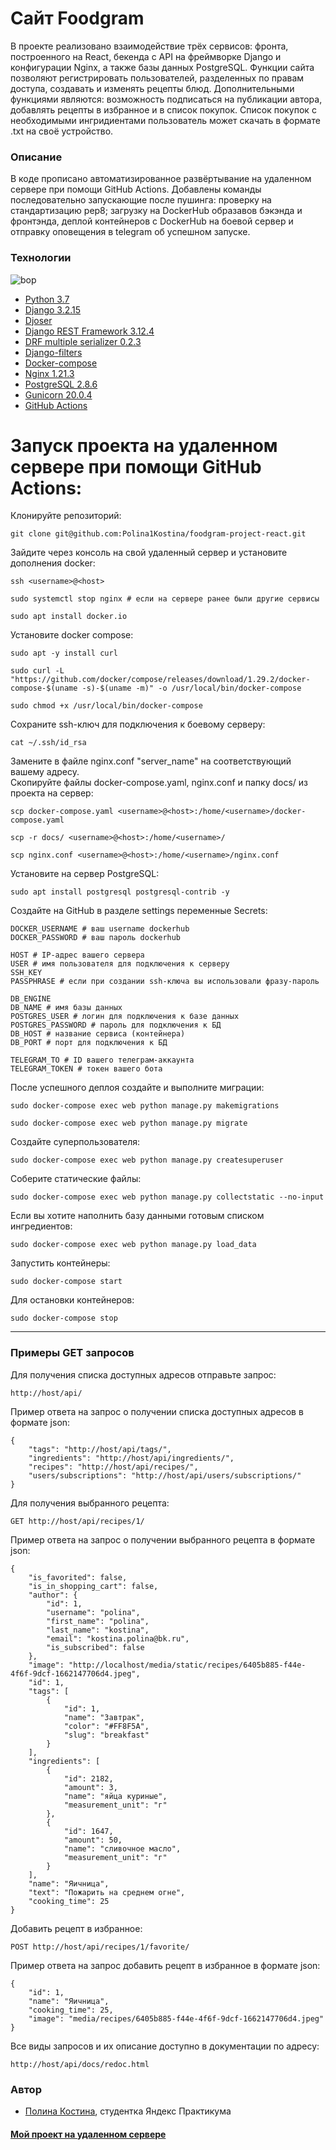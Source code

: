 # Сайт Foodgram
В проекте реализовано взаимодействие трёх сервисов: фронта, построенного на React, бекенда с API на фреймворке Django и конфигурации Nginx, а также базы данных PostgreSQL.
Функции сайта позволяют регистрировать пользователей, разделенных по правам доступа, создавать и изменять рецепты блюд. Дополнительными функциями являются: возможность подписаться на публикации автора, добавлять рецепты в избранное и в список покупок. Список покупок с необходимыми ингридиентами пользователь может скачать в формате .txt на своё устройство.
### Описание
В коде прописано автоматизированное развёртывание на удаленном сервере при помощи GitHub Actions. Добавлены команды последовательно запускающие после пушинга: проверку на стандартизацию pep8; загрузку на DockerHub образавов бэкэнда и фронтэнда, деплой контейнеров с DockerHub на боевой сервер и отправку оповещения в telegram об успешном запуске.
### Технологии
![bop](https://github.com/Polina1Kostina/foodgram-project-react/actions/workflows/foodgram_workflow.yml/badge.svg)
- [Python 3.7]
- [Django 3.2.15]
- [Djoser]
- [Django REST Framework 3.12.4]
- [DRF multiple serializer 0.2.3]
- [Django-filters]
- [Docker-compose]
- [Nginx 1.21.3]
- [PostgreSQL 2.8.6]
- [Gunicorn 20.0.4]
- [GitHub Actions]

# Запуск проекта на удаленном сервере при помощи GitHub Actions:

Клонируйте репозиторий:
```
git clone git@github.com:Polina1Kostina/foodgram-project-react.git
```
Зайдите через консоль на свой удаленный сервер и установите дополнения docker:
```
ssh <username>@<host>
```
```
sudo systemctl stop nginx # если на сервере ранее были другие сервисы
```
```
sudo apt install docker.io 
```
Установите docker compose:
```
sudo apt -y install curl
```
```
sudo curl -L "https://github.com/docker/compose/releases/download/1.29.2/docker-compose-$(uname -s)-$(uname -m)" -o /usr/local/bin/docker-compose
```
```
sudo chmod +x /usr/local/bin/docker-compose
```
Сохраните ssh-ключ для подключения к боевому серверу:
```
cat ~/.ssh/id_rsa
```
Замените в файле nginx.conf "server_name" на соответствующий вашему адресу. <br />
Скопируйте файлы docker-compose.yaml, nginx.conf и папку docs/ из проекта на сервер:
```
scp docker-compose.yaml <username>@<host>:/home/<username>/docker-compose.yaml
```
```
scp -r docs/ <username>@<host>:/home/<username>/
```
```
scp nginx.conf <username>@<host>:/home/<username>/nginx.conf
```
Установите на сервер PostgreSQL:
```
sudo apt install postgresql postgresql-contrib -y
```
Создайте на GitHub в разделе settings переменные Secrets:
```
DOCKER_USERNAME # ваш username dockerhub
DOCKER_PASSWORD # ваш пароль dockerhub

HOST # IP-адрес вашего сервера
USER # имя пользователя для подключения к серверу
SSH_KEY
PASSPHRASE # если при создании ssh-ключа вы использовали фразу-пароль

DB_ENGINE
DB_NAME # имя базы данных
POSTGRES_USER # логин для подключения к базе данных
POSTGRES_PASSWORD # пароль для подключения к БД
DB_HOST # название сервиса (контейнера)
DB_PORT # порт для подключения к БД

TELEGRAM_TO # ID вашего телеграм-аккаунта
TELEGRAM_TOKEN # токен вашего бота
```
После успешного деплоя создайте и выполните миграции:
```
sudo docker-compose exec web python manage.py makemigrations
```
```
sudo docker-compose exec web python manage.py migrate
```
Создайте суперпользователя:
```
sudo docker-compose exec web python manage.py createsuperuser
```
Соберите статические файлы:
```
sudo docker-compose exec web python manage.py collectstatic --no-input
```
Если вы хотите наполнить базу данными готовым списком ингредиентов:
```
sudo docker-compose exec web python manage.py load_data
```
Запустить контейнеры:
```
sudo docker-compose start
```
Для остановки контейнеров:
```
sudo docker-compose stop
```
___
### Примеры GET запросов
Для получения списка доступных адресов отправьте запрос:
```
http://host/api/
```
Пример ответа на запрос о получении списка доступных адресов в формате json:
```
{
    "tags": "http://host/api/tags/",
    "ingredients": "http://host/api/ingredients/",
    "recipes": "http://host/api/recipes/",
    "users/subscriptions": "http://host/api/users/subscriptions/"
}
```
Для получения выбранного рецепта:
```
GET http://host/api/recipes/1/
```
Пример ответа на запрос о получении выбранного рецепта в формате json:
```
{
    "is_favorited": false,
    "is_in_shopping_cart": false,
    "author": {
        "id": 1,
        "username": "polina",
        "first_name": "polina",
        "last_name": "kostina",
        "email": "kostina.polina@bk.ru",
        "is_subscribed": false
    },
    "image": "http://localhost/media/static/recipes/6405b885-f44e-4f6f-9dcf-1662147706d4.jpeg",
    "id": 1,
    "tags": [
        {
            "id": 1,
            "name": "Завтрак",
            "color": "#FF8F5A",
            "slug": "breakfast"
        }
    ],
    "ingredients": [
        {
            "id": 2182,
            "amount": 3,
            "name": "яйца куриные",
            "measurement_unit": "г"
        },
        {
            "id": 1647,
            "amount": 50,
            "name": "сливочное масло",
            "measurement_unit": "г"
        }
    ],
    "name": "Яичница",
    "text": "Пожарить на среднем огне",
    "cooking_time": 25
}
```
Добавить рецепт в избранное:
```
POST http://host/api/recipes/1/favorite/
```
Пример ответа на запрос добавить рецепт в избранное в формате json:
```
{
    "id": 1,
    "name": "Яичница",
    "cooking_time": 25,
    "image": "media/recipes/6405b885-f44e-4f6f-9dcf-1662147706d4.jpeg"
}
```
Все виды запросов и их описание доступно в документации по адресу:
```
http://host/api/docs/redoc.html
```
### Автор
- [Полина Костина], студентка Яндекс Практикума
#### [Мой проект на удаленном сервере](http://62.84.119.149/)

[//]: # (Ниже находятся справочные ссылки)

   [Python 3.7]: <https://www.python.org/downloads/release/python-370/>
   [Django 3.2.15]: <https://www.djangoproject.com/download/>
   [Djoser]: <https://djoser.readthedocs.io/en/latest/introduction.html>
   [Django REST Framework 3.12.4]: <https://www.django-rest-framework.org/community/release-notes/>
   [DRF multiple serializer 0.2.3]: <https://pypi.org/project/drf-multiple-serializer/>
   [Django-filters]: <https://django-filter.readthedocs.io/en/stable/guide/install.html>
   [Docker-compose]: <https://docs.docker.com/compose/gettingstarted/>
   [Nginx 1.21.3]: <https://nginx.org/ru/docs/beginners_guide.html>
   [PostgreSQL 2.8.6]: <https://www.postgresql.org/docs/>
   [Gunicorn 20.0.4]: <https://docs.gunicorn.org/en/stable/install.html>
   [GitHub Actions]: <https://docs.github.com/en/actions>
   [Полина Костина]: <https://github.com/Polina1Kostina>
